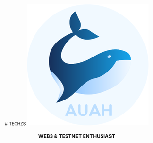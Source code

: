 <div align="center">
  # TECHZS
<img src="https://raw.githubusercontent.com/dwisetyawan00/logo/refs/heads/main/au_ah_transparant.png" alt="Header" width="400" height="auto">


### WEB3 & TESTNET ENTHUSIAST



</div>
